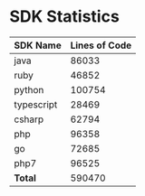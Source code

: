 # SDK Statistics

| SDK Name | Lines of Code |
| -------- | ------------- |
| java | 86033 |
| ruby | 46852 |
| python | 100754 |
| typescript | 28469 |
| csharp | 62794 |
| php | 96358 |
| go | 72685 |
| php7 | 96525 |
| **Total** | 590470 |
